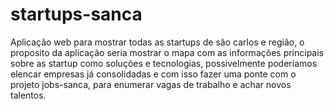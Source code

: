 # startups-sanca

Aplicação web para mostrar todas as startups de são carlos e região, o proposito da aplicação seria mostrar o mapa com as informações principais sobre as startup como soluções e tecnologias,
possivelmente poderíamos elencar empresas já consolidadas e com isso fazer uma ponte com o projeto jobs-sanca, para enumerar vagas de trabalho e achar novos talentos.


